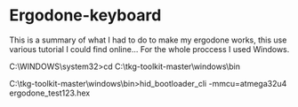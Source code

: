 # Ergodone-keyboard


This is a summary of what I had to do to make my ergodone works, this use various tutorial I could find online...
For the whole proccess I used Windows.








C:\WINDOWS\system32>cd C:\tkg-toolkit-master\windows\bin

C:\tkg-toolkit-master\windows\bin>hid_bootloader_cli -mmcu=atmega32u4 ergodone_test123.hex
